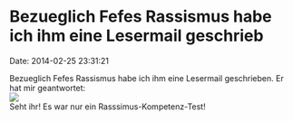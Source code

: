 Bezueglich Fefes Rassismus habe ich ihm eine Lesermail geschrieb
================================================================

Date: 2014-02-25 23:31:21

Bezueglich Fefes Rassismus habe ich ihm eine Lesermail geschrieben. Er
hat mir geantwortet:\
![](http://fettemama.org:6502/64328248b6d3a853cbe0e4a82b25279d)\
Seht ihr! Es war nur ein Rasssimus-Kompetenz-Test!
